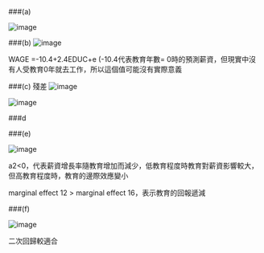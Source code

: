 ###(a)

![image](https://github.com/user-attachments/assets/88e9e558-6181-4a7e-af23-a83661624f4d)


###(b)
![image](https://github.com/user-attachments/assets/b019d6e3-fa48-4e78-be68-1ee95ac9a63d)


WAGE =-10.4+2.4EDUC+e   (-10.4代表教育年數= 0時的預測薪資，但現實中沒有人受教育0年就去工作，所以這個值可能沒有實際意義




###(c) 
殘差 
![image](https://github.com/user-attachments/assets/1012f560-2031-4a26-8cdc-4cce5bd86026)


![image](https://github.com/user-attachments/assets/cc8d4f0a-3e43-401c-8630-0e59d54a213c)

###d



###(e)

![image](https://github.com/user-attachments/assets/6b9c3202-7833-4fb6-865f-b5adfec9a96b)

a2<0，代表薪資增長率隨教育增加而減少，低教育程度時教育對薪資影響較大，但高教育程度時，教育的邊際效應變小

marginal effect 12 > marginal effect 16，表示教育的回報遞減


###(f)

![image](https://github.com/user-attachments/assets/b5a6eed1-82e2-4cb9-be43-8b1711428fd0)

二次回歸較適合
